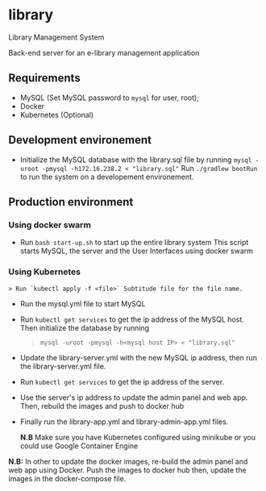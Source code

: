 # library
Library Management System

Back-end server for an e-library management application

## Requirements
- MySQL (Set MySQL password to `mysql` for user, root);
- Docker
- Kubernetes (Optional)

## Development environement
- Initialize the MySQL database with the library.sql file by running
	`mysql -uroot -pmysql -h172.16.238.2 < "library.sql"`
Run `./gradlew bootRun` to run the system on a developement environement.


## Production environment

### Using docker swarm
- Run `bash start-up.sh` to start up the entire library system
This script starts MySQL, the server and the User Interfaces using docker swarm

### Using Kubernetes
	> Run `kubectl apply -f <file>` Subtitude file for the file name.
- Run the mysql.yml file to start MySQL
- Run `kubectl get services` to get the ip address of the MySQL host. Then initialize the database by running
	> `mysql -uroot -pmysql -h<mysql host IP> < "library.sql"`

- Update the library-server.yml with the new MySQL ip address, then run the library-server.yml file.
- Run `kubectl get services` to get the ip address of the server.
- Use the server's ip address to update the  admin panel and web app. Then, rebuild the images and push to docker hub
- Finally run the library-app.yml and library-admin-app.yml files.

	**N.B**
		Make sure you have Kubernetes configured using minikube or you could use Google Container Engine

**N.B:**
In other to update the docker images, re-build the admin panel and web app using Docker.
Push the images to docker hub then, update the images in the docker-compose file.